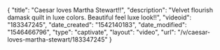 {
    "title": "Caesar loves Martha Stewart!!",
    "description": "Velvet flourish damask quilt in luxe colors. Beautiful feel luxe look!!",
    "videoid": "183347245",
    "date_created": "1542140183",
    "date_modified": "1546466796",
    "type": "captivate",
    "layout": "video",
    "url": "\/v\/caesar-loves-martha-stewart\/183347245"
}